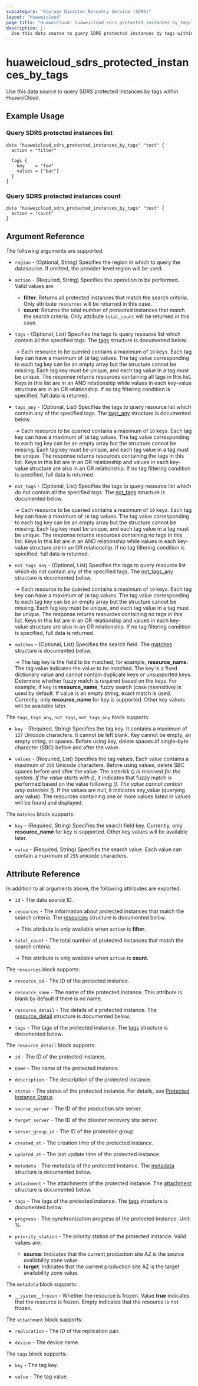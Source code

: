 ```yaml
---
subcategory: "Storage Disaster Recovery Service (SDRS)"
layout: "huaweicloud"
page_title: "HuaweiCloud: huaweicloud_sdrs_protected_instances_by_tags"
description: |-  
  Use this data source to query SDRS protected instances by tags within HuaweiCloud.
---
```


# huaweicloud_sdrs_protected_instances_by_tags

Use this data source to query SDRS protected instances by tags within HuaweiCloud.

## Example Usage

### Query SDRS protected instances list

```hcl
data "huaweicloud_sdrs_protected_instances_by_tags" "test" {
  action = "filter"

  tags {
    key    = "foo"
    values = ["bar"]
  }
}
```

### Query SDRS protected instances count

```hcl
data "huaweicloud_sdrs_protected_instances_by_tags" "test" {
  action = "count"
}
```

## Argument Reference

The following arguments are supported:

* `region` - (Optional, String) Specifies the region in which to query the datasource.
  If omitted, the provider-level region will be used.

* `action` - (Required, String) Specifies the operation to be performed. Valid values are:
  + **filter**: Returns all protected instances that match the search criteria.
    Only attribute `resources` will be returned in this case.
  + **count**: Returns the total number of protected instances that match the search criteria.
    Only attribute `total_count` will be returned in this case.

* `tags` - (Optional, List) Specifies the tags to query resource list which contain all the specified tags.
  The [tags](#tags_params_struct) structure is documented below.

  -> Each resource to be queried contains a maximum of `10` keys. Each tag key can have a maximum of `10` tag values.
   The tag value corresponding to each tag key can be an empty array but the structure cannot be missing.
   Each tag key must be unique, and each tag value in a tag must be unique. The response returns resources containing
   all tags in this list.
   Keys in this list are in an AND relationship while values in each key-value structure are in an OR relationship.
   If no tag filtering condition is specified, full data is returned.

* `tags_any` - (Optional, List) Specifies the tags to query resource list which contain any of the specified tags.
  The [tags_any](#tags_params_struct) structure is documented below.

  -> Each resource to be queried contains a maximum of `10` keys. Each tag key can have a maximum of `10` tag values.
   The tag value corresponding to each tag key can be an empty array but the structure cannot be missing.
   Each tag key must be unique, and each tag value in a tag must be unique. The response returns resources containing
   the tags in this list. Keys in this list are in an OR relationship and values in each key-value structure are also
   in an OR relationship. If no tag filtering condition is specified, full data is returned.

* `not_tags` - (Optional, List) Specifies the tags to query resource list which do not contain all the specified tags.
  The [not_tags](#tags_params_struct) structure is documented below.

  -> Each resource to be queried contains a maximum of `10` keys. Each tag key can have a maximum of `10` tag values.
   The tag value corresponding to each tag key can be an empty array but the structure cannot be missing.
   Each tag key must be unique, and each tag value in a tag must be unique. The response returns resources containing
   no tags in this list. Keys in this list are in an AND relationship while values in each key-value structure are
   in an OR relationship. If no tag filtering condition is specified, full data is returned.

* `not_tags_any` - (Optional, List) Specifies the tags to query resource list which do not contain any of the specified tags.
  The [not_tags_any](#tags_params_struct) structure is documented below.

  -> Each resource to be queried contains a maximum of `10` keys. Each tag key can have a maximum of `10` tag values.
   The tag value corresponding to each tag key can be an empty array but the structure cannot be missing.
   Each tag key must be unique, and each tag value in a tag must be unique. The response returns resources containing
   no tags in this list. Keys in this list are in an OR relationship and values in each key-value structure are also in
   an OR relationship. If no tag filtering condition is specified, full data is returned.

* `matches` - (Optional, List) Specifies the search field.
  The [matches](#matches_params_struct) structure is documented below.

  -> The tag key is the field to be matched, for example, **resource_name**. The tag value indicates the value to be matched.
   The key is a fixed dictionary value and cannot contain duplicate keys or unsupported keys.
   Determine whether fuzzy match is required based on the keys. For example, if key is **resource_name**,
   fuzzy search (case insensitive) is used by default. If value is an empty string, exact match is used.
   Currently, only **resource_name** for key is supported. Other key values will be available later.

<a name="tags_params_struct"></a>
The `tags`, `tags_any`, `not_tags`, `not_tags_any` block supports:

* `key` - (Required, String) Specifies the tag key. It contains a maximum of `127` Unicode characters.
  It cannot be left blank. Key cannot be empty, an empty string, or spaces.
  Before using key, delete spaces of single-byte character (SBC) before and after the value.

* `values` - (Required, List) Specifies the tag values. Each value contains a maximum of `255` Unicode characters.
  Before using values, delete SBC spaces before and after the value. The asterisk (*) is reserved for the system.
  If the value starts with (*), it indicates that fuzzy match is performed based on the value following (*).
  The value cannot contain only asterisks (*). If the values are null, it indicates any_value (querying any value).
  The resources containing one or more values listed in values will be found and displayed.

<a name="matches_params_struct"></a>
The `matches` block supports:

* `key` - (Required, String) Specifies the search field key. Currently, only **resource_name** for key is supported.
  Other key values will be available later.

* `value` - (Required, String) Specifies the search value. Each value can contain a maximum of `255` unicode characters.

## Attribute Reference

In addition to all arguments above, the following attributes are exported:

* `id` - The data source ID.

* `resources` - The information about protected instances that match the search criteria.
  The [resources](#resources_struct) structure is documented below.

  -> This attribute is only available when `action` is **filter**.

* `total_count` - The total number of protected instances that match the search criteria.

  -> This attribute is only available when `action` is **count**.

<a name="resources_struct"></a>
The `resources` block supports:

* `resource_id` - The ID of the protected instance.

* `resource_name` - The name of the protected instance. This attribute is blank by default if there is no name.

* `resource_detail` - The details of a protected instance.
  The [resource_detail](#resources_resource_detail_struct) structure is documented below.

* `tags` - The tags of the protected instance.
  The [tags](#resources_tags_struct) structure is documented below.

<a name="resources_resource_detail_struct"></a>
The `resource_detail` block supports:

* `id` - The ID of the protected instance.

* `name` - The name of the protected instance.

* `description` - The description of the protected instance.

* `status` - The status of the protected instance.
  For details, see [Protected Instance Status](https://support.huaweicloud.com/intl/en-us/api-sdrs/en-us_topic_0126152931.html).

* `source_server` - The ID of the production site server.

* `target_server` - The ID of the disaster recovery site server.

* `server_group_id` - The ID of the protection group.

* `created_at` - The creation time of the protected instance.

* `updated_at` - The last update time of the protected instance.

* `metadata` - The metadata of the protected instance.
  The [metadata](#resources_metadata_struct) structure is documented below.

* `attachment` - The attachments of the protected instance.
  The [attachment](#resources_attachments_struct) structure is documented below.

* `tags` - The tags of the protected instance.
  The [tags](#resources_tags_struct) structure is documented below.

* `progress` - The synchronization progress of the protected instance. Unit: %.

* `priority_station` - The priority station of the protected instance. Valid values are:
  + **source**: Indicates that the current production site AZ is the source availability zone value.
  + **target**: Indicates that the current production site AZ is the target availability zone value.

<a name="resources_metadata_struct"></a>
The `metadata` block supports:

* `__system__frozen` - Whether the resource is frozen. Value **true** indicates that the resource is frozen.
  Empty indicates that the resource is not frozen.

<a name="resources_attachments_struct"></a>
The `attachment` block supports:

* `replication` - The ID of the replication pair.

* `device` - The device name.

<a name="resources_tags_struct"></a>
The `tags` block supports:

* `key` - The tag key.

* `value` - The tag value.
